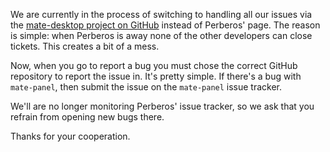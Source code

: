<!--
.. link:
.. description:
.. tags: 
.. date: 2012-01-18 21:22:52
.. title: Reporting Bugs
.. slug: 2012-01-18-reporting-bugs
.. author: Steve Zesch
-->

We are currently in the process of switching to handling all our issues via
the [mate-desktop project on GitHub](https://github.com/mate-desktop) instead
of Perberos' page. The reason is simple: when Perberos is away none of the
other developers can close tickets. This creates a bit of a mess.

Now, when you go to report a bug you must chose the correct GitHub repository
to report the issue in. It's pretty simple. If there's a bug with `mate-panel`,
then submit the issue on the `mate-panel` issue tracker.

We'll are no longer monitoring Perberos' issue tracker, so we ask that you
refrain from opening new bugs there.

Thanks for your cooperation.

